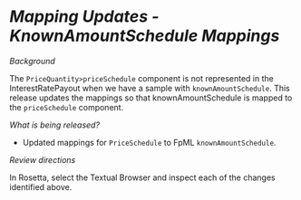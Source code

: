 # _Mapping Updates - KnownAmountSchedule Mappings_

_Background_

The `PriceQuantity>priceSchedule` component is not represented in the InterestRatePayout when we have a sample with `knownAmountSchedule`. This release updates the mappings so that knownAmountSchedule is mapped to the `priceSchedule` component.

_What is being released?_

- Updated mappings for `PriceSchedule` to FpML `knownAmountSchedule`.

_Review directions_

In Rosetta, select the Textual Browser and inspect each of the changes identified above.
